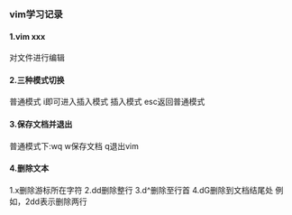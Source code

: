 ###  vim学习记录

#### 1.vim xxx
对文件进行编辑
#### 2.三种模式切换
普通模式 i即可进入插入模式
插入模式 esc返回普通模式
#### 3.保存文档并退出
普通模式下:wq w保存文档 q退出vim
#### 4.删除文本
1.x删除游标所在字符
2.dd删除整行
3.d^删除至行首
4.dG删除到文档结尾处
例如，2dd表示删除两行
